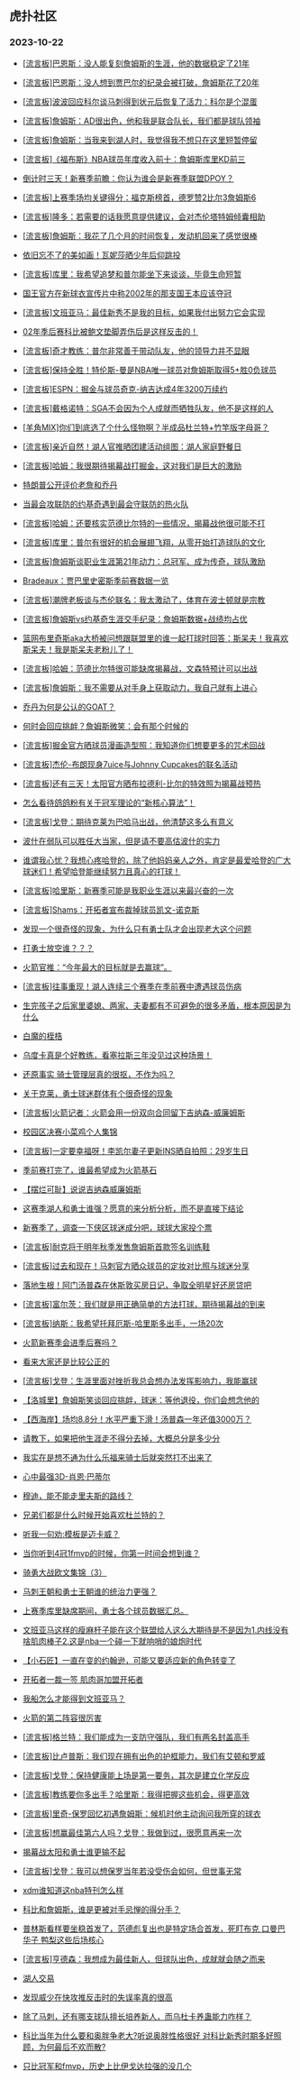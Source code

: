 ## 虎扑社区 
### 2023-10-22

+ [[流言板]巴恩斯：没人能复刻詹姆斯的生涯，他的数据稳定了21年](https://bbs.hupu.com/622578364.html)

+ [[流言板]巴恩斯：没人想到贾巴尔的纪录会被打破，詹姆斯花了20年](https://bbs.hupu.com/622578479.html)

+ [[流言板]波波回应科尔谈马刺得到状元后恢复了活力：科尔是个混蛋](https://bbs.hupu.com/622576947.html)

+ [[流言板]詹姆斯：AD很出色，他和我是联合队长，我们都是球队领袖](https://bbs.hupu.com/622576366.html)

+ [[流言板]詹姆斯：当我来到湖人时，我觉得我不想只在这里短暂停留](https://bbs.hupu.com/622576177.html)

+ [[流言板]《福布斯》NBA球员年度收入前十：詹姆斯库里KD前三](https://bbs.hupu.com/622577960.html)

+ [倒计时三天！新赛季前瞻：你认为谁会是新赛季联盟DPOY？](https://bbs.hupu.com/622575580.html)

+ [[流言板]上赛季场均关键得分：福克斯榜首，德罗赞2比尔3詹姆斯6](https://bbs.hupu.com/622575751.html)

+ [[流言板]隆多：若需要的话我愿意提供建议，会对杰伦塔特姆倾囊相助](https://bbs.hupu.com/622575316.html)

+ [[流言板]詹姆斯：我花了几个月的时间恢复，发动机回来了感觉很棒](https://bbs.hupu.com/622574993.html)

+ [依旧忘不了的美如画！瓦妮莎晒少年后仰跳投](https://bbs.hupu.com/622575291.html)

+ [[流言板]库里：我希望追梦和普尔能坐下来谈谈，毕竟生命短暂](https://bbs.hupu.com/622574290.html)

+ [国王官方在新球衣宣传片中称2002年的那支国王本应该夺冠](https://bbs.hupu.com/622575266.html)

+ [[流言板]文班亚马：最佳新秀不是我的目标，如果我付出努力它会实现](https://bbs.hupu.com/622574246.html)

+ [02年季后赛科比被鲍文垫脚弄伤后是这样反击的！](https://bbs.hupu.com/622578115.html)

+ [[流言板]奇才教练：普尔非常善于带动队友，他的领导力并不显眼](https://bbs.hupu.com/622576756.html)

+ [[流言板]保持全胜！特伦斯-曼是NBA唯一球员对詹姆斯取得5+胜0负球员](https://bbs.hupu.com/622574096.html)

+ [[流言板]ESPN：掘金与球员奇克-纳吉达成4年3200万续约](https://bbs.hupu.com/622574686.html)

+ [[流言板]戴格诺特：SGA不会因为个人成就而牺牲队友，他不是这样的人](https://bbs.hupu.com/622575211.html)

+ [[羊角MIX]你们到底选了个什么怪物啊？半成品杜兰特+竹竿版字母哥？](https://bbs.hupu.com/622574856.html)

+ [[流言板]亲近自然！湖人官推晒团建活动组图：湖人家庭野餐日](https://bbs.hupu.com/622575625.html)

+ [[流言板]哈姆：我很期待揭幕战打掘金，这对我们是巨大的激励](https://bbs.hupu.com/622576668.html)

+ [特朗普公开评价老詹和乔丹](https://bbs.hupu.com/622574848.html)

+ [当最会攻联防的约基奇遇到最会守联防的热火队](https://bbs.hupu.com/622575239.html)

+ [[流言板]哈姆：还要核实范德比尔特的一些情况，揭幕战他很可能不打](https://bbs.hupu.com/622576734.html)

+ [[流言板]库里：普尔有很好的机会展翅飞翔，从零开始打造球队的文化](https://bbs.hupu.com/622574226.html)

+ [[流言板]詹姆斯谈职业生涯第21年动力：总冠军、成为传奇，球队激励](https://bbs.hupu.com/622573930.html)

+ [Bradeaux：贾巴里史密斯季前赛数据一览](https://bbs.hupu.com/622579040.html)

+ [[流言板]潮牌老板谈与杰伦联名：我太激动了，体育在波士顿就是宗教](https://bbs.hupu.com/622579066.html)

+ [[流言板]詹姆斯vs约基奇生涯交手纪录：詹姆斯数据+战绩均占优](https://bbs.hupu.com/622573941.html)

+ [篮网布里奇斯aka大桥被问想跟联盟里的谁一起打球时回答：斯呆夫！我喜欢斯呆夫！我是斯呆夫老粉儿了！](https://bbs.hupu.com/622578371.html)

+ [[流言板]哈姆：范德比尔特很可能缺席揭幕战，文森特预计可以出战](https://bbs.hupu.com/622573766.html)

+ [[流言板]詹姆斯：我不需要从对手身上获取动力，我自己就有上进心](https://bbs.hupu.com/622575185.html)

+ [乔丹为何是公认的GOAT？](https://bbs.hupu.com/622578474.html)

+ [何时会回应挑衅？詹姆斯微笑：会有那个时候的](https://bbs.hupu.com/622573886.html)

+ [[流言板]掘金官方晒球员漫画造型照：我知道你们想要更多的咒术回战](https://bbs.hupu.com/622577601.html)

+ [[流言板]杰伦-布朗现身7uice与Johnny Cupcakes的联名活动](https://bbs.hupu.com/622578934.html)

+ [[流言板]还有三天！太阳官方晒布拉德利-比尔的特效照为揭幕战预热](https://bbs.hupu.com/622576246.html)

+ [怎么看待鸽鸽粉有关于冠军理论的“新核心算法”！](https://bbs.hupu.com/622579110.html)

+ [[流言板]戈登：期待克莱为巴哈马出战，他清楚这多么有意义](https://bbs.hupu.com/622574644.html)

+ [波什在弱队可以胜任大当家，但是请不要高估波什的实力](https://bbs.hupu.com/622579377.html)

+ [谁谓我心忧？我想心疼哈登的，除了他妈妈亲人之外，肯定是最爱哈登的广大球迷们！希望哈登能继续努力且真心的打球！](https://bbs.hupu.com/622578993.html)

+ [[流言板]哈里斯：新赛季可能是我职业生涯以来最兴奋的一次](https://bbs.hupu.com/622575385.html)

+ [[流言板]Shams：开拓者宣布裁掉球员凯文-诺克斯](https://bbs.hupu.com/622573871.html)

+ [发现一个很奇怪的现象，为什么只有勇士队才会出现老大这个问题](https://bbs.hupu.com/622579297.html)

+ [打勇士放空谁？？？](https://bbs.hupu.com/622578923.html)

+ [火箭官推：“今年最大的目标就是去赢球”。](https://bbs.hupu.com/622576922.html)

+ [[流言板]往事重现！湖人连续三个赛季在季前赛中遭遇球员伤病](https://bbs.hupu.com/622574757.html)

+ [生完孩子之后家里婆媳、两家、夫妻都有不可避免的很多矛盾，根本原因是为什么](https://bbs.hupu.com/622579126.html)

+ [白魔的桎梏](https://bbs.hupu.com/622579600.html)

+ [乌度卡真是个好教练，看塞拉斯三年没见过这种场景！](https://bbs.hupu.com/622574388.html)

+ [还原事实  骑士管理层真的很抠，不作为吗？](https://bbs.hupu.com/622579171.html)

+ [关于克莱，勇士球迷群体有个很奇怪的现象](https://bbs.hupu.com/622579629.html)

+ [[流言板]火箭记者：火箭会用一份双向合同留下吉纳森-威廉姆斯](https://bbs.hupu.com/622574205.html)

+ [校园区决赛小菜鸡个人集锦](https://bbs.hupu.com/622574331.html)

+ [[流言板]一定要幸福呀！李凯尔妻子更新INS晒自拍照：29岁生日](https://bbs.hupu.com/622575160.html)

+ [季前赛打完了，谁最希望成为火箭基石](https://bbs.hupu.com/622579392.html)

+ [【摆烂可耻】说说吉纳森威廉姆斯](https://bbs.hupu.com/622576716.html)

+ [这赛季湖人和勇士谁强？愿意的来分析分析，而不是直接下结论](https://bbs.hupu.com/622578902.html)

+ [新赛季了，调查一下侠区球迷成分吧，球球大家投个票](https://bbs.hupu.com/622579487.html)

+ [[流言板]耐克将于明年秋季发售詹姆斯首款签名训练鞋](https://bbs.hupu.com/622580189.html)

+ [[流言板]过去和现在！马刺官方晒众球员的定妆对比照与球迷分享](https://bbs.hupu.com/622580258.html)

+ [落地生根！阿门汤普森在休斯敦买房日记，争取全明星好还房贷吧](https://bbs.hupu.com/622580068.html)

+ [[流言板]富尔茨：我们就是用正确简单的方法打球，期待揭幕战的到来](https://bbs.hupu.com/622580335.html)

+ [[流言板]纳斯：我希望托拜厄斯-哈里斯多出手，一场20次](https://bbs.hupu.com/622581999.html)

+ [火箭新赛季会进季后赛吗？](https://bbs.hupu.com/622579429.html)

+ [看来大家还是比较公正的](https://bbs.hupu.com/622579648.html)

+ [[流言板]戈登：生涯里面对挫折我总会想办法发挥影响力，我能赢球](https://bbs.hupu.com/622581833.html)

+ [【洛城里】詹姆斯笑谈回应挑衅，球迷：等他退役，你们会想念他的](https://bbs.hupu.com/622578584.html)

+ [【西海岸】场均8.8分！水平严重下滑！汤普森一年还值3000万？](https://bbs.hupu.com/622578637.html)

+ [请教下，如果把他生涯走不得分去掉，大概总分是多少分](https://bbs.hupu.com/622580016.html)

+ [我实在是想不通为什么乐福来骑士后就突然打不出来了](https://bbs.hupu.com/622581592.html)

+ [心中最强3D-肖恩·巴蒂尔](https://bbs.hupu.com/622578046.html)

+ [穆迪，能不能走里夫斯的路线？](https://bbs.hupu.com/622580410.html)

+ [兄弟们都是什么时候开始喜欢杜兰特的？](https://bbs.hupu.com/622581198.html)

+ [听我一句劝:模板是迈卡威？](https://bbs.hupu.com/622580066.html)

+ [当你听到4冠1fmvp的时候，你第一时间会想到谁？](https://bbs.hupu.com/622581199.html)

+ [骑勇大战欧文集锦（3）](https://bbs.hupu.com/622579633.html)

+ [马刺王朝和勇士王朝谁的统治力更强？](https://bbs.hupu.com/622580659.html)

+ [上赛季库里缺席期间，勇士各个球员数据汇总。](https://bbs.hupu.com/622580839.html)

+ [文班亚马这样的瘦麻杆子能在这个联盟给人这么大期待是不是因为1.内线没有啥肌肉棒子2.这是nba一个碰一下就响哨的娘炮时代](https://bbs.hupu.com/622580255.html)

+ [【小石匠】一直在变的约翰逊，可能又要适应新的角色转变了](https://bbs.hupu.com/622579185.html)

+ [开拓者一裁一签 肌肉哥加盟开拓者](https://bbs.hupu.com/622579511.html)

+ [我船怎么才能得到文班亚马？](https://bbs.hupu.com/622580451.html)

+ [火箭的第二阵容很厉害](https://bbs.hupu.com/622580784.html)

+ [[流言板]格兰特：我们能成为一支防守强队，我们有两名封盖高手](https://bbs.hupu.com/622581993.html)

+ [[流言板]比卢普斯：我们现在拥有出色的护框能力，我们有艾顿和罗威](https://bbs.hupu.com/622582490.html)

+ [[流言板]戈登：保持健康能上场是第一要务，其次是建立化学反应](https://bbs.hupu.com/622582452.html)

+ [[流言板]教练要你多出手？哈里斯：我得把握这些机会，得更高效](https://bbs.hupu.com/622582094.html)

+ [[流言板]里奇-保罗回忆初遇詹姆斯：候机时他主动询问我所穿的球衣](https://bbs.hupu.com/622582668.html)

+ [[流言板]想赢最佳第六人吗？戈登：我做到过，很愿意再来一次](https://bbs.hupu.com/622582188.html)

+ [揭幕战太阳和勇士谁更输不起](https://bbs.hupu.com/622581866.html)

+ [[流言板]戈登：我可以想保罗当年若没受伤会如何，但世事无常](https://bbs.hupu.com/622582789.html)

+ [xdm谁知道这nba特刊怎么样](https://bbs.hupu.com/622581634.html)

+ [科比和詹姆斯，谁是更被对手忌惮的得分手？](https://bbs.hupu.com/622581942.html)

+ [普林斯看样要坐稳首发了，范德彪复出也是特定场合首发，死盯布克 口曼巴 华子 鸭梨这些后场核心](https://bbs.hupu.com/622582199.html)

+ [[流言板]亨德森：我想成为最佳新人，但球队出色，成就就会随之而来](https://bbs.hupu.com/622582659.html)

+ [湖人交易](https://bbs.hupu.com/622581923.html)

+ [发现威少在快攻推反击时的失误率真的很高](https://bbs.hupu.com/622581850.html)

+ [除了马刺，还有哪支球队擅长培养新人，而乌杜卡养蛊能力咋样？](https://bbs.hupu.com/622582095.html)

+ [科比当年为什么要和奥胖争老大?听说奥胖性格很好 对科比新秀时期多好照顾，为何最后不欢而散?](https://bbs.hupu.com/622581801.html)

+ [只比冠军和fmvp，历史上比伊戈达拉强的没几个](https://bbs.hupu.com/622581725.html)

